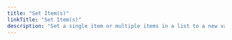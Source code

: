 ```yaml
---
title: "Set Item(s)"
linkTitle: "Set Item(s)"
description: "Set a single item or multiple items in a list to a new value."
---
```

